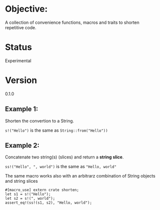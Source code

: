 # Objective:

A collection of convenience functions, macros and traits to shorten repetitive code.

# Status

Experimental

# Version

0.1.0

## Example 1:

Shorten the convertion to a String.

`s!("Hello")` is the same as `String::from("Hello"))`

## Example 2:

Concatenate two string(s) (slices) and return a **string slice**.

`ss!("Hello", ", world")` is the same as `"Hello, world"`

The same macro works also with an arbitrarz combination of String objects and string slices

```
#[macro_use] extern crate shorten;
let s1 = s!("Hello");
let s2 = s!(", world");
assert_eq!(ss!(s1, s2), "Hello, world");
```

